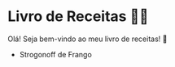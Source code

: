 # Livro de Receitas :man_cook:

Olá! Seja bem-vindo ao meu livro de receitas! :wave:

- Strogonoff de Frango

